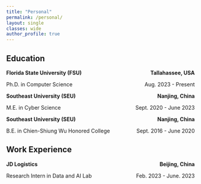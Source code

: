 ```yaml
---
title: "Personal"
permalink: /personal/
layout: single
classes: wide
author_profile: true
---
```


## Education

<p style="text-align:left;font-weight:bold">Florida State University (FSU)<span style="float:right;">Tallahassee, USA</span></p>
<p style="text-align:left;">Ph.D. in Computer Science<span style="float:right;">Aug. 2023 - Present</span></p>

<p style="text-align:left;font-weight:bold">Southeast University (SEU)<span style="float:right;">Nanjing, China</span></p>
<p style="text-align:left;">M.E. in Cyber Science <span style="float:right;">Sept. 2020 - June 2023</span></p>

<p style="text-align:left;font-weight:bold">Southeast University (SEU)<span style="float:right;">Nanjing, China</span></p>
<p style="text-align:left;">B.E. in Chien-Shiung Wu Honored College <span style="float:right;">Sept. 2016 - June 2020</span></p>


## Work Experience

<p style="text-align:left;font-weight:bold">JD Logistics<span style="float:right;">Beijing, China</span></p>
<p style="text-align:left;">Research Intern in Data and AI Lab<span style="float:right;">Feb. 2023 - June. 2023</span></p>